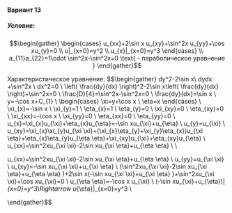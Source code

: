 ﻿#### Вариант 13
##### Условие:
$$\begin{gather}
\begin{cases}
u_{xx}+2\sin x u_{xy}+\sin^2x u_{yy}+\cos xu_{y}=0 \\ 
u|_{x=0}=y^2 \\ 
u_{x}|_{x=0}=y^3
\end{cases} \\ 
a_{11}a_{22}=1\cdot \sin^2x-\sin^2x=0 \text{ - параболическое уравнение }
\end{gather}$$

Характеристическое уравнение:
$$\begin{gather}
 dy^2-2\sin x\ dydx +\sin^2x \ dx^2=0  \\ 
\left( \frac{dy}{dx} \right)^2-2\sin x\left( \frac{dy}{dx} \right)+\sin^2x=0  \\ 
\frac{D}{4}=\sin^2x-\sin^2x=0  \\ 
\frac{dy}{dx}=\sin x  \\ 
y=-\cos x+C_{1}  \\ 
\begin{cases}
\xi=y+\cos x  \\ 
\eta=x
\end{cases}  \\ 
\xi_{x}=-\sin x  \\ 
\xi_{y}=1  \\ 
\eta_{x}=1  \\ 
\eta_{y}=0  \\ 
\xi_{xy}=0  \\ 
\eta_{xy}=0  \\ 
\xi_{xx}=-\cos x  \\ 
\xi_{yy}=0  \\ 
\eta_{xx}=0  \\ 
\eta_{yy}=0  \\ 
u_{x}=\xi_{x}u_{\xi}+\eta_{x}u_{\eta}=-\sin xu_{\xi}+u_{\eta}  \\ 
u_{y}=u_{\xi}  \\ 
u_{xy}=\xi_{x}\xi_{y}u_{\xi \xi}+(\xi_{x}\eta_{y}+\xi_{y}\eta_{x})u_{\xi \eta}+\eta_{x}\eta_{y}u_{\eta \eta}+\xi_{xy}u_{\xi}+\eta_{xy}u_{\eta}  \\ 
u_{xx}=\sin^2xu_{\xi \xi}-2\sin xu_{\xi \eta}+u_{\eta \eta}  \\ 
  \\  

u_{xx}=\sin^2xu_{\xi \xi}-2\sin xu_{\xi \eta}+u_{\eta \eta}  \\ 
u_{yy}=u_{\xi \xi}  \\ 
u_{xy}=-\sin xu_{\xi \xi}+u_{\xi \eta}  \\ 
(\sin^2xu_{\xi \xi}-2\sin xu_{\xi \eta}+u_{\eta \eta} )+2\sin x(-\sin xu_{\xi \xi}+u_{\xi \eta} )+\sin^2xu_{\xi \xi}+\cos xu_{\xi}=0  \\ 
u_{\eta \eta}=-\cos x u_{\xi}  \\ 
(-\sin xu_{\xi}+u_{\eta})|_{x=0}=y^3\Rightarrow u_{\eta}|_{x=0}=y^3  \\ 


\end{gather}$$

